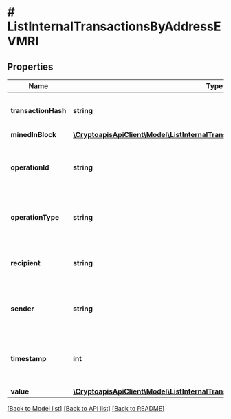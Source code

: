 # # ListInternalTransactionsByAddressEVMRI

## Properties

Name | Type | Description | Notes
------------ | ------------- | ------------- | -------------
**transactionHash** | **string** | Defines the specific hash of the parent transaction. |
**minedInBlock** | [**\CryptoapisApiClient\Model\ListInternalTransactionsByAddressEVMRIMinedInBlock**](ListInternalTransactionsByAddressEVMRIMinedInBlock.md) |  |
**operationId** | **string** | String representation of internal transaction type trace address |
**operationType** | **string** | String representation of internal transaction type |
**recipient** | **string** | String representation of the internal transaction recipient |
**sender** | **string** | String representation of the internal transaction sender |
**timestamp** | **int** | Numeric representation of the timestamp in seconds since epoch |
**value** | [**\CryptoapisApiClient\Model\ListInternalTransactionsByAddressEVMRIValue**](ListInternalTransactionsByAddressEVMRIValue.md) |  |

[[Back to Model list]](../../README.md#models) [[Back to API list]](../../README.md#endpoints) [[Back to README]](../../README.md)
